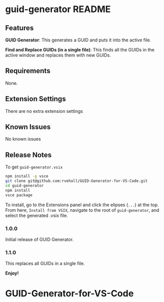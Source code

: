 # guid-generator README

## Features

**GUID Generator**: This generates a GUID and puts it into the active file.

**Find and Replace GUIDs (in a single file)**: This finds all the GUIDs in the active window and replaces them with new GUIDs.

## Requirements

None.

## Extension Settings

There are no extra extension settings

## Known Issues

No known issues

## Release Notes

To get `guid-generator.vsix`

```bash
npm install -g vsce
git clone git@github.com:rvehall/GUID-Generator-for-VS-Code.git
cd guid-generator
npm install
vsce package
```

To install, go to the Extensions panel and click the elipses (`...`) at the top. From here, `Install from VSIX`, navigate to the root of `guid-generator`, and select the generated .vsix file.

### 1.0.0

Initial release of GUID Generator.

### 1.1.0

This replaces all GUIDs in a single file.

**Enjoy!**
# GUID-Generator-for-VS-Code
